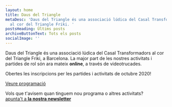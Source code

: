 ```yaml
---
layout: home
title: Daus del Triangle
metaDesc: 'Daus del Triangle és una associació lúdica del Casal Transformadors
  al cor del Triangle Friki. '
postsHeading: Últims posts
archiveButtonText: Tots els posts
socialImage: ''
---
```


Daus del Triangle és una associació lúdica del Casal Transformadors al cor del Triangle Friki, a Barcelona. La major part de les nostres activitats i partides de rol són ara mateix <strong>online</strong>, a través de videotrucades.

Obertes les inscripcions per les partides i activitats de octubre 2020!

<a href="/programacio" class="button">Veure programació</a>

Vols que t'avisem quan tinguem nou programa o altres activitats?<br><a href="http://eepurl.com/hdJv6f" target="_blank" class="simple-link">apunta't a <strong>la nostra newsletter</strong></a>
